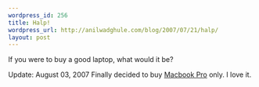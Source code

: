```yaml
--- 
wordpress_id: 256
title: Halp!
wordpress_url: http://anilwadghule.com/blog/2007/07/21/halp/
layout: post
---
```

If you were to buy a good laptop, what would it be?

Update: August 03, 2007
Finally decided to buy <a href="http://apple.com/macbookpro">Macbook Pro</a> only. I love it.
